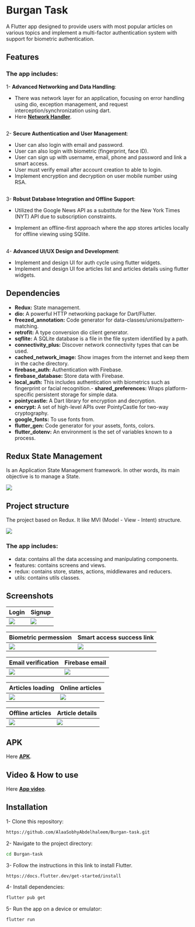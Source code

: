 # Burgan Task

A Flutter app designed to provide users with most popular articles on various topics and implement a multi-factor authentication system with support for biometric authentication.
## Features
### The app includes:

1- **Advanced Networking and Data Handling**:

- There was network layer for an application, focusing on error handling using dio, exception management, and request interception/synchronization using dart.
- Here [**Network Handler**](lib/data/network_handler.dart).

##

2- **Secure Authentication and User Management**:

- User can also login with email and password.
- User can also login with biometric (fingerprint, face ID).
- User can sign up with username, email, phone and password and link a smart access.
- User must verify email after account creation to able to login.
- Implement encryption and decryption on user mobile number using RSA.

##

3- **Robust Database Integration and Offline Support**:
 - Utilized the Google News API as a substitute for the New York Times (NYT) API due to subscription constraints.

- Implement an offline-first approach where the app stores articles locally for offline viewing using SQlite.

##

4- **Advanced Ul/UX Design and Development**:
 - Implement and design UI for auth cycle using flutter widgets.
 - Implement and design UI foe articles list and articles details using flutter widgets.



## Dependencies

- **Redux:** State management.
- **dio:** A powerful HTTP networking package for Dart/Flutter.
- **freezed_annotation:** Code generator for data-classes/unions/pattern-matching.
- **retrofit:** A type conversion dio client generator.
- **sqflite:** A SQLite database is a file in the file system identified by a path.
- **connectivity_plus:** Discover network connectivity types that can be used.
- **cached_network_image:** Show images from the internet and keep them in the cache directory.
- **firebase_auth:** Authentication with Firebase.
- **firebase_database:** Store data with Firebase.
- **local_auth:** This includes authentication with biometrics such as fingerprint or facial recognition.- **shared_preferences:** Wraps platform-specific persistent storage for simple data.
- **pointycastle:** A Dart library for encryption and decryption.
- **encrypt:** A set of high-level APIs over PointyCastle for two-way cryptography.
- **google_fonts:** To use fonts from. 
- **flutter_gen:** Code generator for your assets, fonts, colors. 
- **flutter_dotenv:** An environment is the set of variables known to a process. 





## Redux State Management
Is an Application State Management framework. In other words, its main objective is to manage a State.

![](screenshots/redux.gif)
## Project structure

The project based on Redux. It like MVI (Model - View - Intent) structure.

![](screenshots/project_structure.png)


### The app includes:
- data: contains all the data accessing and manipulating components.
- features: contains screens and views.
- redux: contains store, states, actions, middlewares and reducers.
- utils: contains utils classes.

## Screenshots

| Login  | Signup |
| ------------- | ------------- |
| ![](screenshots/login.PNG)  | ![](screenshots/signup.PNG)  |

| Biometric permession  | Smart access success link |
| ------------- | ------------- |
| ![](screenshots/faceId_permession.PNG)  | ![](screenshots/smart_access_success.PNG)  |

| Email verification  | Firebase email |
| ------------- | ------------- |
| ![](screenshots/email_verification.PNG)  |  ![](screenshots/firebase_email.PNG)  |

| Articles loading  | Online articles |
| ------------- | ------------- |
| ![](screenshots/articles_loading.PNG)  | ![](screenshots/online_articles.PNG)  |

| Offline articles  | Article details |
| ------------- | ------------- |
| ![](screenshots/offline_srticles.PNG)  | ![](screenshots/article_details.PNG)  |

## APK

Here [**APK**](https://drive.google.com/file/d/15kDI5TzQduXO0JvK9K6DqIWojfB2VfeY/view?usp=share_link).

## Video & How to use

Here [**App video**](https://drive.google.com/file/d/1UqqfyWqLyvTn9ZMq9DuyV12SErYF7PXn/view?usp=share_link).

## Installation
1- Clone this repository: 
```bash
https://github.com/AlaaSobhyAbdelhaleem/Burgan-task.git
```
2- Navigate to the project directory:
```bash
cd Burgan-task
```
3- Follow the instructions in this link to install Flutter.

```bash
https://docs.flutter.dev/get-started/install
```

4- Install dependencies:
```bash
flutter pub get
```
5- Run the app on a device or emulator:
```bash
flutter run
```






